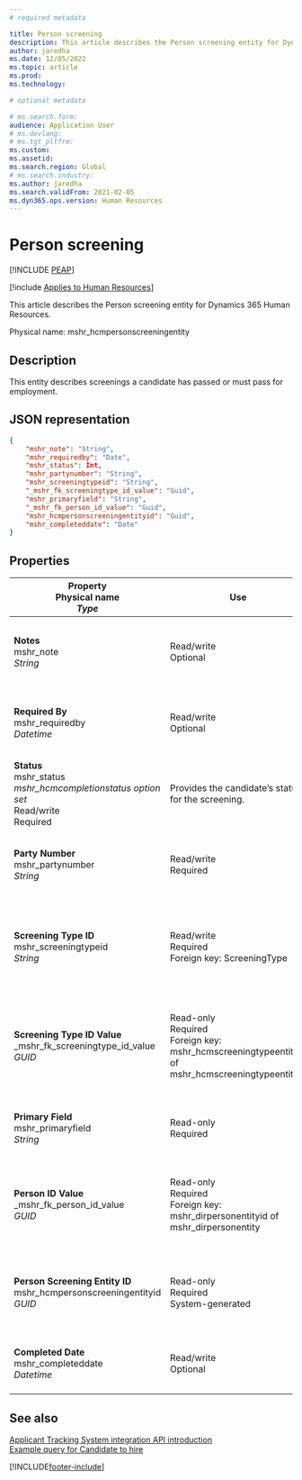```yaml
---
# required metadata

title: Person screening
description: This article describes the Person screening entity for Dynamics 365 Human Resources.
author: jaredha
ms.date: 12/05/2022
ms.topic: article
ms.prod: 
ms.technology: 

# optional metadata

# ms.search.form: 
audience: Application User
# ms.devlang: 
# ms.tgt_pltfrm: 
ms.custom: 
ms.assetid: 
ms.search.region: Global
# ms.search.industry: 
ms.author: jaredha
ms.search.validFrom: 2021-02-05
ms.dyn365.ops.version: Human Resources
---
```


# Person screening


[!INCLUDE [PEAP](../includes/peap-1.md)]

[!include [Applies to Human Resources](../includes/applies-to-hr.md)]

This article describes the Person screening entity for Dynamics 365 Human Resources.

Physical name: mshr_hcmpersonscreeningentity

## Description

This entity describes screenings a candidate has passed or must pass for employment.

## JSON representation

```json
{
    "mshr_note": "String",
    "mshr_requiredby": "Date",
    "mshr_status": Int,
    "mshr_partynumber": "String",
    "mshr_screeningtypeid": "String",
    "_mshr_fk_screeningtype_id_value": "Guid",
    "mshr_primaryfield": "String",
    "_mshr_fk_person_id_value": "Guid",
    "mshr_hcmpersonscreeningentityid": "Guid",
    "mshr_completeddate": "Date"
}
```

## Properties

| Property<br>**Physical name**<br>***Type*** | Use | Description |
| --- | --- | --- |
| **Notes**<br>mshr_note<br>*String* | Read/write<br>Optional | Notes for use by hiring managers and recruiters. |
| **Required By**<br>mshr_requiredby<br>*Datetime* | Read/write<br>Optional | The date by which the screening is required to be completed. |
| **Status**<br>mshr_status<br>*mshr_hcmcompletionstatus option set*<br>Read/write<br>Required | Provides the candidate’s status for the screening. |
| **Party Number**<br>mshr_partynumber<br>*String* | Read/write<br>Required | The party (person) number associated with the candidate. |
| **Screening Type ID**<br>mshr_screeningtypeid<br>*String* | Read/write<br>Required<br>Foreign key: ScreeningType | The identifier of the screening type defined in Human Resources. |
| **Screening Type ID Value**<br>_mshr_fk_screeningtype_id_value<br>*GUID* | Read-only<br>Required<br>Foreign key: mshr_hcmscreeningtypeentityid of mshr_hcmscreeningtypeentity | System-generated identifier for the screening type record in the associated entity. |
| **Primary Field**<br>mshr_primaryfield<br>*String* |  Read-only<br>Required | Field to be used as an identifier of the entity record. |
| **Person ID Value**<br>_mshr_fk_person_id_value<br>*GUID* | Read-only<br>Required<br>Foreign key: mshr_dirpersonentityid of mshr_dirpersonentity | The system-generated identifier of the party (person) entity record. |
| **Person Screening Entity ID**<br>mshr_hcmpersonscreeningentityid<br>*GUID* | Read-only<br>Required<br>System-generated| Unique primary identifier for the person screening record. |
| **Completed Date**<br>mshr_completeddate<br>*Datetime* | Read/write<br>Optional | The date the screening was completed. |


## See also

[Applicant Tracking System integration API introduction](hr-admin-integration-ats-api-introduction.md)<br>
[Example query for Candidate to hire](hr-admin-integration-ats-api-candidate-to-hire-example-query.md)



[!INCLUDE[footer-include](../includes/footer-banner.md)]
